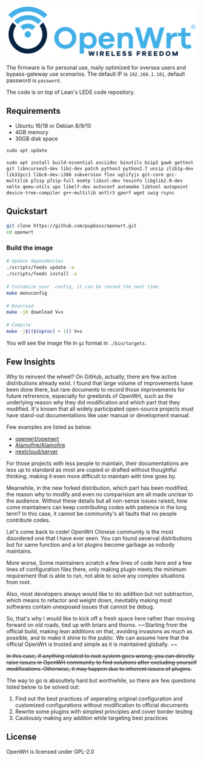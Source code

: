 ![OpenWrt logo](/logo.svg)

The firmware is for personal use, maily optimized for oversea users and bypass-gateway use scenarios. The default IP is `192.168.1.101`, default password is `password`.

The code is on top of Lean's LEDE code repository.

## Requirements

- Ubuntu 16/18 or Debian 8/9/10
- 4GB memory
- 30GB disk space

```
sudo apt update

sudo apt install build-essential asciidoc binutils bzip2 gawk gettext git libncurses5-dev libz-dev patch python3 python2.7 unzip zlib1g-dev lib32gcc1 libc6-dev-i386 subversion flex uglifyjs git-core gcc-multilib p7zip p7zip-full msmtp libssl-dev texinfo libglib2.0-dev xmlto qemu-utils upx libelf-dev autoconf automake libtool autopoint device-tree-compiler g++-multilib antlr3 gperf wget swig rsync
```

## Quickstart

```bash
git clone https://github.com/pupboss/openwrt.git
cd openwrt
```

### Build the image

```bash
# Update dependencies
./scripts/feeds update -a
./scripts/feeds install -a

# Customize your .config, it can be reused the next time
make menuconfig

# Download
make -j8 download V=s

# Compile
make -j$(($(nproc) + 1)) V=s
```

You will see the image file in `gz` format in `./bin/targets`.

## Few Insights

Why to reinvent the wheel? On GitHub, actually, there are few active distributions already exist. I found that large volume of improvements have been done there, but rare documents to record those improvements for future refrerence, especially for greebirds of OpenWrt, such as the underlying reason why they did modification and which part that they modified. It's known that all widely participated open-source projects must have stand-out documentations like user manual or development manual. 

Few examples are listed as below:

- [openwrt/openwrt](https://github.com/openwrt/openwrt)
- [Alamofire/Alamofire](https://github.com/Alamofire/Alamofire)
- [nextcloud/server](https://github.com/nextcloud/server)

For those projects with less people to maintain, their documentations are less up to standard as most are copied or drafted without thoughtful thinking, making it even more difficult to maintain with time goes by.

Meanwhile, in the new forked distribution, which part has been modified, the reason why to modify and even no comparision are all made unclear to the audience. Without these details but all non-sense issues raised, how come maintainers can keep contributing codes with patience in the long term? In this case, it cannot be community's all faults that no people contribute codes.

Let's come back to code! OpenWrt Chinese community is the most disordered one that I have ever seen. You can found severval distributions but for same function and a lot plugins become garbage as nobody maintains. 

More worse, Some maintainers scratch a few lines of code here and a few lines of configuration files there, only making plugin meets the minimum requirement that is able to run, not able to solve any complex situations from root. 

Also, most developers always would like to do addition but not subtraction, which means to refactor and weight down, inevitably making most softwares contain unexposed issues that cannot be debug.

So, that's why I would like to kick off a fresh space here rather than moving forward on old roads, tied up with briars and thorns. ~~Starting from the official build, making lean additions on that, avoiding invasions as much as possible, and to make it shine to the public. We can assume here that the official OpenWrt is trusted and simple as it is maintained globally. ~~


~~In this case, if anything related to root system goes wrong, you can directly raise issues in OpenWrt community to find solutions after excluding yourself modifications. Otherwise, it may happen due to inherent issues of plugins.~~

The way to go is absoultely hard but worthwhile, so there are few questions listed below to be solved out:

1. Find out the best practices of seperating original configuration and customized configurations without modification to official documents
2. Rewrite some plugins with simplest principles and cover border tesitng
3. Cautiously making any additon while targeting best practices

## License

OpenWrt is licensed under GPL-2.0

